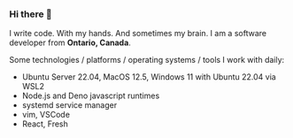 ### Hi there 👋

I write code. With my hands. And sometimes my brain.
I am a software developer from **Ontario, Canada**.

Some technologies / platforms / operating systems / tools I work with daily:
- Ubuntu Server 22.04, MacOS 12.5, Windows 11 with Ubuntu 22.04 via WSL2
- Node.js and Deno javascript runtimes
- systemd service manager
- vim, VSCode
- React, Fresh
